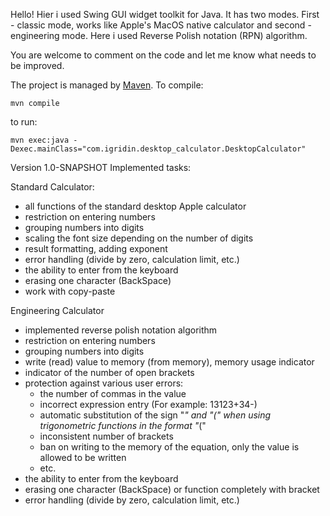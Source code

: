 Hello! Hier i used Swing GUI widget toolkit for Java.
It has two modes. First - classic mode, works like Apple's MacOS native calculator and second - engineering mode.
Here i used Reverse Polish notation (RPN) algorithm.

You are welcome to comment on the code and let me know what needs to be improved.

The project is managed by [Maven](https://maven.apache.org/). To compile:

`mvn compile`

to run:

`mvn exec:java -Dexec.mainClass="com.igridin.desktop_calculator.DesktopCalculator"`

Version 1.0-SNAPSHOT
Implemented tasks:

Standard Calculator:
- all functions of the standard desktop Apple calculator
- restriction on entering numbers
- grouping numbers into digits
- scaling the font size depending on the number of digits
- result formatting, adding exponent
- error handling (divide by zero, calculation limit, etc.)
- the ability to enter from the keyboard
- erasing one character (BackSpace)
- work with copy-paste

Engineering Calculator
- implemented reverse polish notation algorithm
- restriction on entering numbers
- grouping numbers into digits
- write (read) value to memory (from memory), memory usage indicator
- indicator of the number of open brackets
- protection against various user errors:
    - the number of commas in the value
    - incorrect expression entry (For example: 13123+34-)
    - automatic substitution of the sign "*" and "(" when using trigonometric functions in the format "*<function>("
    - inconsistent number of brackets
    - ban on writing to the memory of the equation, only the value is allowed to be written
    - etc.
- the ability to enter from the keyboard
- erasing one character (BackSpace) or function completely with bracket
- error handling (divide by zero, calculation limit, etc.)
